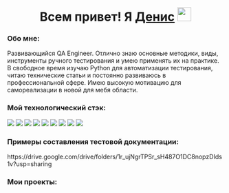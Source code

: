 <h1 align="center">Всем привет! Я <a href="https://daniilshat.ru/" target="_blank">Денис</a> 
<img src="https://github.com/blackcater/blackcater/raw/main/images/Hi.gif" height="32"/></h1>
<h3 align="left">Обо мне:</h3>
Развивающийся QA Engineer. Отлично знаю основные методики, виды, инструменты ручного тестирования и умею применять их на практике.
В свободное время изучаю Python для автоматизации тестирования, читаю технические статьи и постоянно развиваюсь в профессиональной сфере. Имею высокую мотивацию для самореализации в новой для мебя области.
<h3 aligh="left">Мой технологический стэк:</h3>
<div> 
<img src="https://img.shields.io/badge/JIRA-black?style=for-the-badge&logo=JIRA&logoColor=blue"/> <img src="https://img.shields.io/badge/POSTMAN-black?style=for-the-badge&logo=POSTMAN&logoColor=#FF6C37"/> <img src="https://img.shields.io/badge/GITHUB-black?style=for-the-badge&logo=GitHub&logoColor=#181717"/> <img src="https://img.shields.io/badge/DEVTOOLS-black?style=for-the-badge&logo=DEVTOOLS&logoColor=#181717"/> <img src="https://img.shields.io/badge/ANDROIDSTUDIO-black?style=for-the-badge&logo=ANDROIDSTUDIO&logoColor=#181717"/> <img src="https://img.shields.io/badge/QASE.IO-black?style=for-the-badge&logo=QASE.IO&logoColor=#181717"/> <img src="https://img.shields.io/badge/CHARLESPROXY-black?style=for-the-badge&logo=CHARLESPROXY&logoColor=#181717"/> <img src="https://img.shields.io/badge/postgresql-black?style=for-the-badge&logo=postgresql&logoColor=#4169E1"/> <img src="https://img.shields.io/badge/pYTHON-black?style=for-the-badge&logo=pYTHON&logoColor=yellow"/>
</div>
<h3 aligh="left">Примеры составления тестовой документации:</h3>
https://drive.google.com/drive/folders/1r_ujNgrTPSr_sH487O1DC8nopzDIds1v?usp=sharing
<h3 aligh="left">Мои проекты:</h3>
